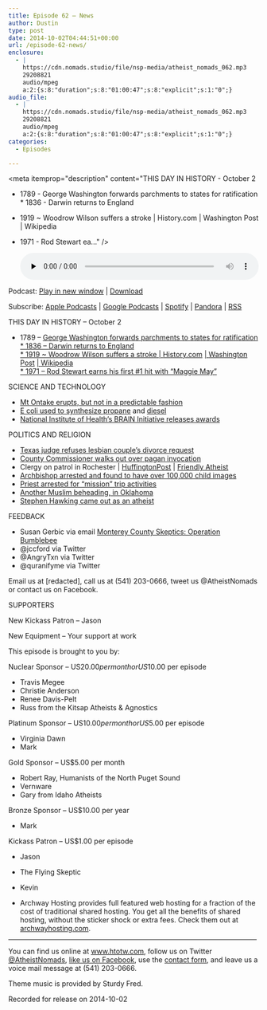 ```yaml
---
title: Episode 62 – News
author: Dustin
type: post
date: 2014-10-02T04:44:51+00:00
url: /episode-62-news/
enclosure:
  - |
    https://cdn.nomads.studio/file/nsp-media/atheist_nomads_062.mp3
    29208821
    audio/mpeg
    a:2:{s:8:"duration";s:8:"01:00:47";s:8:"explicit";s:1:"0";}
audio_file:
  - |
    https://cdn.nomads.studio/file/nsp-media/atheist_nomads_062.mp3
    29208821
    audio/mpeg
    a:2:{s:8:"duration";s:8:"01:00:47";s:8:"explicit";s:1:"0";}
categories:
  - Episodes

---
```

<div itemscope itemtype="http://schema.org/AudioObject">
  <meta itemprop="name" content="Episode 62 &#8211; News" />
  
  <meta itemprop="uploadDate" content="2014-10-01T22:44:51-06:00" />
  
  <meta itemprop="encodingFormat" content="audio/mpeg" />
  
  <meta itemprop="duration" content="PT1H00M47S" />
  
  <meta itemprop="description" content="THIS DAY IN HISTORY - October 2

* 1789 - George Washington forwards parchments to states for ratification * 1836 - Darwin returns to England
* 1919 ~ Woodrow Wilson suffers a stroke | History.com | Washington Post | Wikipedia
* 1971 - Rod Stewart ea..." />
  
  <meta itemprop="contentUrl" content="https://dts.podtrac.com/redirect.mp3/cdn.nomads.studio/file/nsp-media/atheist_nomads_062.mp3" />
  
  <meta itemprop="contentSize" content="27.9" />
  </p> 
  
  <div class="powerpress_player" id="powerpress_player_8317">
    <audio class="wp-audio-shortcode" id="audio-5176-61" preload="none" style="width: 100%;" controls="controls"><source type="audio/mpeg" src="https://dts.podtrac.com/redirect.mp3/cdn.nomads.studio/file/nsp-media/atheist_nomads_062.mp3?_=61" /><a href="https://dts.podtrac.com/redirect.mp3/cdn.nomads.studio/file/nsp-media/atheist_nomads_062.mp3">https://dts.podtrac.com/redirect.mp3/cdn.nomads.studio/file/nsp-media/atheist_nomads_062.mp3</a></audio>
  </div>
</div>

<p class="powerpress_links powerpress_links_mp3">
  Podcast: <a href="https://dts.podtrac.com/redirect.mp3/cdn.nomads.studio/file/nsp-media/atheist_nomads_062.mp3" class="powerpress_link_pinw" target="_blank" title="Play in new window" onclick="return powerpress_pinw('https://htotw.com/?powerpress_pinw=5176-podcast');" rel="nofollow">Play in new window</a> | <a href="https://dts.podtrac.com/redirect.mp3/cdn.nomads.studio/file/nsp-media/atheist_nomads_062.mp3" class="powerpress_link_d" title="Download" rel="nofollow" download="atheist_nomads_062.mp3">Download</a>
</p>

<p class="powerpress_links powerpress_subscribe_links">
  Subscribe: <a href="https://podcasts.apple.com/us/podcast/humanists-take-on-the-world/id530050098?mt=2&ls=1" class="powerpress_link_subscribe powerpress_link_subscribe_itunes" target="_blank" title="Subscribe on Apple Podcasts" rel="nofollow">Apple Podcasts</a> | <a href="https://www.google.com/podcasts?feed=aHR0cDovL2F0aGVpc3Rub21hZHMubGlic3luLmNvbS9yc3M%3D" class="powerpress_link_subscribe powerpress_link_subscribe_googleplay" target="_blank" title="Subscribe on Google Podcasts" rel="nofollow">Google Podcasts</a> | <a href="https://open.spotify.com/show/3LzK2xZGike6Tc1GEMtMbr?si=LieN9SNuTpq96smuaUsH8A" class="powerpress_link_subscribe powerpress_link_subscribe_spotify" target="_blank" title="Subscribe on Spotify" rel="nofollow">Spotify</a> | <a href="https://www.pandora.com/podcast/atheist-nomads/PC:10122?corr=62071012&part=ug" class="powerpress_link_subscribe powerpress_link_subscribe_pandora" target="_blank" title="Subscribe on Pandora" rel="nofollow">Pandora</a> | <a href="https://htotw.com/feed/podcast/" class="powerpress_link_subscribe powerpress_link_subscribe_rss" target="_blank" title="Subscribe via RSS" rel="nofollow">RSS</a>
</p>

THIS DAY IN HISTORY &#8211; October 2

* 1789 &#8211; <a href="http://www.archives.gov/exhibits/featured/ratification/" target="_blank" rel="noopener">George Washington forwards parchments to states for ratification * 1836 &#8211; </a><a href="http://www.history.com/this-day-in-history/darwin-returns-to-england" target="_blank" rel="noopener">Darwin returns to England</a><a href="http://www.archives.gov/exhibits/featured/ratification/" target="_blank" rel="noopener"><br /> * 1919 ~ Woodrow Wilson suffers a stroke | </a><a href="http://www.history.com/this-day-in-history/woodrow-wilson-suffers-a-stroke" target="_blank" rel="noopener">History.com</a> <a href="http://www.archives.gov/exhibits/featured/ratification/" target="_blank" rel="noopener">| </a><a href="http://www.washingtonpost.com/wp-dyn/content/article/2007/02/02/AR2007020201698.html" target="_blank" rel="noopener">Washington Post</a> <a href="http://www.archives.gov/exhibits/featured/ratification/" target="_blank" rel="noopener">| </a><a href="http://en.wikipedia.org/wiki/Woodrow_Wilson" target="_blank" rel="noopener">Wikipedia</a><a href="http://www.archives.gov/exhibits/featured/ratification/" target="_blank" rel="noopener"><br /> * 1971 &#8211; </a><a href="http://www.history.com/this-day-in-history/rod-stewart-earns-his-first-1-hit-with-quotmaggie-mayquot" target="_blank" rel="noopener">Rod Stewart earns his first #1 hit with &#8220;Maggie May&#8221;</a>

SCIENCE AND TECHNOLOGY

* <a href="http://www.telegraph.co.uk/news/worldnews/asia/japan/11127112/What-went-wrong-on-Mount-Ontake.html" target="_blank" rel="noopener">Mt Ontake erupts, but not in a predictable fashion</a>  
* <a href="http://www.nature.com/ncomms/2014/140902/ncomms5731/full/ncomms5731.html" target="_blank" rel="noopener">E coli used to synthesize propane</a> and <a href="http://www.sciencedaily.com/releases/2013/04/130422154911.htm" target="_blank" rel="noopener">diesel</a>  
* <a href="http://www.braininitiative.nih.gov/nih-brain-awards.htm" target="_blank" rel="noopener">National Institute of Health’s BRAIN Initiative releases awards</a>

POLITICS AND RELIGION

* <a href="http://www.rawstory.com/rs/2014/09/texas-judge-denies-request-to-end-same-sex-marriage/" target="_blank" rel="noopener">Texas judge refuses lesbian couple’s divorce request</a>  
* <a href="http://www.rawstory.com/rs/2014/09/watch-fl-county-commissioner-walks-out-to-avoid-hearing-pagans-satanic-invocation/" target="_blank" rel="noopener">County Commissioner walks out over pagan invocation</a>  
* Clergy on patrol in Rochester | <a href="http://www.huffingtonpost.com/2014/09/12/clergy-on-patrol_n_5811884.html" target="blank" rel="noopener">HuffingtonPost</a> | <a href="http://www.patheos.com/blogs/friendlyatheist/2014/09/24/clergy-on-patrol-program-must-be-stopped-says-humanist-group/" target="_blank" rel="noopener">Friendly Atheist</a>  
* <a href="http://www.rawstory.com/rs/2014/09/arrested-catholic-archbishops-computer-contained-over-100000-images-of-children/" target="_blank" rel="noopener">Archbishop arrested and found to have over 100,000 child images</a>  
* <a href="http://www.wtae.com/news/pennsylvania-priest-accused-of-sex-with-central-american-children/28270392" target="_blank" rel="noopener">Priest arrested for “mission” trip activities</a>  
* <a href="http://www.nbcnews.com/news/us-news/alton-nolen-oklahoma-beheading-suspect-awake-police-n213156" target="_blank" rel="noopener">Another Muslim beheading, in Oklahoma</a>  
* <a href="http://www.rawstory.com/rs/2014/09/stephen-hawking-comes-out-im-an-atheist-because-science-is-more-convincing-than-god/" target="_blank" rel="noopener">Stephen Hawking came out as an atheist</a>

FEEDBACK

* Susan Gerbic via email <a href="http://montereycountyskeptics.blogspot.com/2014/09/operation-bumblebee.html" target="_blank" rel="noopener">Monterey County Skeptics: Operation Bumblebee</a>  
* @jccford via Twitter  
* @AngryTxn via Twitter  
* @quranifyme via Twitter

Email us at [redacted], call us at (541) 203-0666, tweet us @AtheistNomads or contact us on Facebook.

SUPPORTERS

New Kickass Patron &#8211; Jason

New Equipment &#8211; Your support at work

This episode is brought to you by:

Nuclear Sponsor &#8211; US$20.00 per month or US$10.00 per episode  
* Travis Megee  
* Christie Anderson  
* Renee Davis-Pelt  
* Russ from the Kitsap Atheists & Agnostics

Platinum Sponsor – US$10.00 per month or US$5.00 per episode  
* Virginia Dawn  
* Mark

Gold Sponsor – US$5.00 per month  
* Robert Ray, Humanists of the North Puget Sound  
* Vernware  
* Gary from Idaho Atheists

Bronze Sponsor &#8211; US$10.00 per year  
* Mark

Kickass Patron &#8211; US$1.00 per episode  
* Jason  
* The Flying Skeptic  
* Kevin

* Archway Hosting provides full featured web hosting for a fraction of the cost of traditional shared hosting. You get all the benefits of shared hosting, without the sticker shock or extra fees. Check them out at <a href="http://archwayhosting.com/" target="_blank" rel="noopener">archwayhosting.com</a>.

<hr width="500" />

You can find us online at <a href="https://www.htotw.com/" target="_blank" rel="noopener">www.htotw.com</a>, follow us on Twitter <a href="https://htotw.com/twitter" target="_blank" rel="noopener">@AtheistNomads</a>, <a href="https://htotw.com/facebook" target="_blank" rel="noopener">like us on Facebook</a>, use the [contact form](https://htotw.com/contact), and leave us a voice mail message at (541) 203-0666.

Theme music is provided by Sturdy Fred.

Recorded for release on 2014-10-02